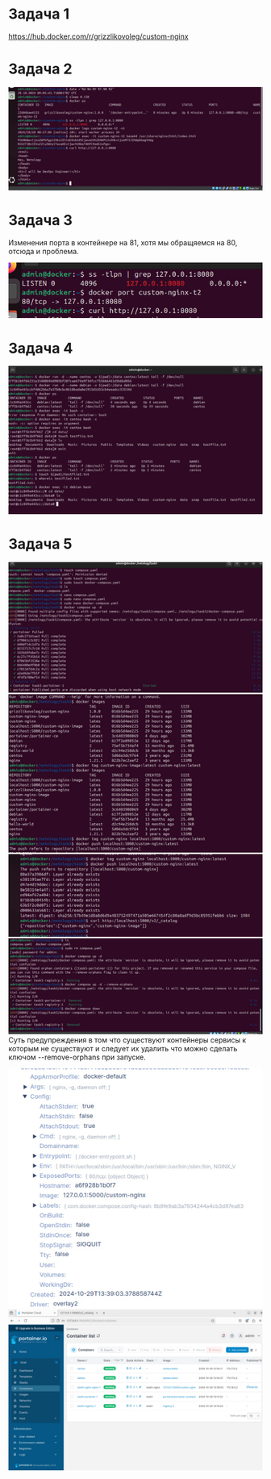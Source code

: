 # Задача 1

https://hub.docker.com/r/grizzlikovoleg/custom-nginx

# Задача 2

![Консоль скрин](https://github.com/GrizzlikovOleg/Netology/blob/main/05-virt-03-docker/task2console.jpg)

# Задача 3

Изменения порта в контейнере на 81, хотя мы обращяемся на 80, отсюда и проблема.

![Консоль скрин](https://github.com/GrizzlikovOleg/Netology/blob/main/05-virt-03-docker/task3console.jpg)

# Задача 4

![Консоль скрин](https://github.com/GrizzlikovOleg/Netology/blob/main/05-virt-03-docker/task4console.jpg)

# Задача 5

![Консоль скрин](https://github.com/GrizzlikovOleg/Netology/blob/main/05-virt-03-docker/task5console1.jpg)
![Консоль скрин](https://github.com/GrizzlikovOleg/Netology/blob/main/05-virt-03-docker/task5console2.jpg)
![Консоль скрин](https://github.com/GrizzlikovOleg/Netology/blob/main/05-virt-03-docker/task5console3.jpg)
![Консоль скрин](https://github.com/GrizzlikovOleg/Netology/blob/main/05-virt-03-docker/task5console4.jpg)
Суть предупреждения в том что существуют контейнеры сервисы к которым не существуют и следует их удалить что можно сделать ключом --remove-orphans при запуске.

![Port1](https://github.com/GrizzlikovOleg/Netology/blob/main/05-virt-03-docker/task5portscreen.jpg)
![port2](https://github.com/GrizzlikovOleg/Netology/blob/main/05-virt-03-docker/Portainer.jpg)